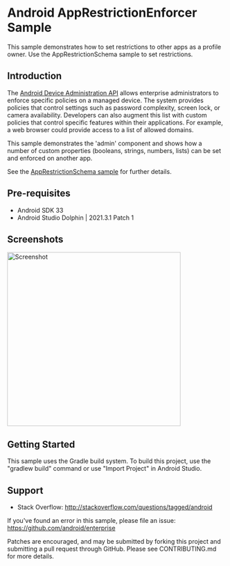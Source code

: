 
Android AppRestrictionEnforcer Sample
===================================

This sample demonstrates how to set restrictions to other apps as a profile owner.
            Use the AppRestrictionSchema sample to set restrictions.

Introduction
------------

The [Android Device Administration API][1] allows enterprise administrators to
enforce specific policies on a managed device. The system provides policies
that control settings such as password complexity, screen lock, or camera
availability. Developers can also augment this list with custom policies
that control specific features within their applications. For example,
a web browser could provide access to a list of allowed domains.

This sample demonstrates the 'admin' component and shows how a number of
custom properties (booleans, strings, numbers, lists) can be set and
enforced on another app.

See the [AppRestrictionSchema sample][2] for further details.

[1]: http://developer.android.com/guide/topics/admin/device-admin.html
[2]: https://github.com/googlesamples/android-AppRestrictionSchema

Pre-requisites
--------------

- Android SDK 33
- Android Studio Dolphin | 2021.3.1 Patch 1

Screenshots
-------------

<img src="screenshots/main.png" height="400" alt="Screenshot"/> 

Getting Started
---------------

This sample uses the Gradle build system. To build this project, use the
"gradlew build" command or use "Import Project" in Android Studio.

Support
-------

- Stack Overflow: http://stackoverflow.com/questions/tagged/android

If you've found an error in this sample, please file an issue:
https://github.com/android/enterprise

Patches are encouraged, and may be submitted by forking this project and
submitting a pull request through GitHub. Please see CONTRIBUTING.md for more details.
